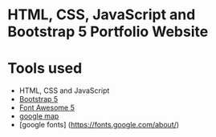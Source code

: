 HTML, CSS, JavaScript and Bootstrap 5 Portfolio Website
=======
# Tools used #
* HTML, CSS and JavaScript
* [Bootstrap 5](https://getbootstrap.com/docs/5.0/getting-started/introduction/)
* [Font Awesome 5](https://fontawesome.com/)
* [google map](https://www.embed-map.com/)
* [google fonts] (https://fonts.google.com/about/)
